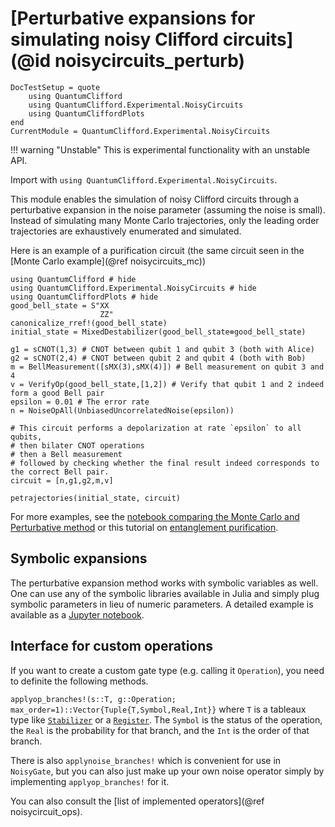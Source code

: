# [Perturbative expansions for simulating noisy Clifford circuits](@id noisycircuits_perturb)

```@meta
DocTestSetup = quote
    using QuantumClifford
    using QuantumClifford.Experimental.NoisyCircuits
    using QuantumCliffordPlots
end
CurrentModule = QuantumClifford.Experimental.NoisyCircuits
```

!!! warning "Unstable"
    This is experimental functionality with an unstable API.
    
Import with `using QuantumClifford.Experimental.NoisyCircuits`.

This module enables the simulation of noisy Clifford circuits through a perturbative expansion in the noise parameter (assuming the noise is small).
Instead of simulating many Monte Carlo trajectories, only the leading order trajectories are exhaustively enumerated and simulated.

Here is an example of a purification circuit (the same circuit seen in the [Monte Carlo example](@ref noisycircuits_mc))

```@example
using QuantumClifford # hide
using QuantumClifford.Experimental.NoisyCircuits # hide
using QuantumCliffordPlots # hide
good_bell_state = S"XX
                    ZZ"
canonicalize_rref!(good_bell_state)
initial_state = MixedDestabilizer(good_bell_state⊗good_bell_state)

g1 = sCNOT(1,3) # CNOT between qubit 1 and qubit 3 (both with Alice)
g2 = sCNOT(2,4) # CNOT between qubit 2 and qubit 4 (both with Bob)
m = BellMeasurement([sMX(3),sMX(4)]) # Bell measurement on qubit 3 and 4
v = VerifyOp(good_bell_state,[1,2]) # Verify that qubit 1 and 2 indeed form a good Bell pair
epsilon = 0.01 # The error rate
n = NoiseOpAll(UnbiasedUncorrelatedNoise(epsilon))

# This circuit performs a depolarization at rate `epsilon` to all qubits,
# then bilater CNOT operations
# then a Bell measurement
# followed by checking whether the final result indeed corresponds to the correct Bell pair.
circuit = [n,g1,g2,m,v]

petrajectories(initial_state, circuit)
```

For more examples, see the [notebook comparing the Monte Carlo and Perturbative method](https://nbviewer.jupyter.org/github/Krastanov/QuantumClifford.jl/blob/master/docs/src/notebooks/Perturbative_Expansions_vs_Monte_Carlo_Simulations.ipynb) or this tutorial on [entanglement purification](https://github.com/Krastanov/QuantumClifford.jl/blob/master/docs/src/notebooks/Noisy_Circuits_Tutorial_with_Purification_Circuits.ipynb).

## Symbolic expansions

The perturbative expansion method works with symbolic variables as well. One can use any of the symbolic libraries available in Julia and simply plug symbolic parameters in lieu of numeric parameters. A detailed example is available as a [Jupyter notebook](https://nbviewer.jupyter.org/github/Krastanov/QuantumClifford.jl/blob/master/docs/src/notebooks/Symbolic_Perturbative_Expansions.ipynb).

## Interface for custom operations

If you want to create a custom gate type (e.g. calling it `Operation`), you need to definite the following methods.

`applyop_branches!(s::T, g::Operation; max_order=1)::Vector{Tuple{T,Symbol,Real,Int}}` where `T` is a tableaux type like [`Stabilizer`](@ref) or a [`Register`](@ref).
The `Symbol` is the status of the operation, the `Real` is the probability for that branch, and the `Int` is the order of that branch.

There is also `applynoise_branches!` which is convenient for use in `NoisyGate`, but you can also just make up your own noise operator simply by implementing `applyop_branches!` for it.

You can also consult the [list of implemented operators](@ref noisycircuit_ops).
